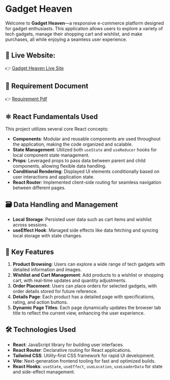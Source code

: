 # Gadget Heaven

Welcome to **Gadget Heaven**—a responsive e-commerce platform designed for gadget enthusiasts. This application allows users to explore a variety of tech gadgets, manage their shopping cart and wishlist, and make purchases, all while enjoying a seamless user experience.


## 🔗 Live Website: 
👉 [Gadget Heaven Live Site](https://delicate-figolla-b0e042.netlify.app/)


## 📄 Requirement Document
👉 [Requirement Pdf](https://github.com/ayeshamukta/Gadget-heaven/blob/main/public/Batch-10_Assignment-08.pdf)

## ⚛️ React Fundamentals Used

This project utilizes several core React concepts:

- **Components**: Modular and reusable components are used throughout the application, making the code organized and scalable.
- **State Management**: Utilized both `useState` and `useReducer` hooks for local component state management.
- **Props**: Leveraged props to pass data between parent and child components, allowing flexible data handling.
- **Conditional Rendering**: Displayed UI elements conditionally based on user interactions and application state.
- **React Router**: Implemented client-side routing for seamless navigation between different pages.

## 🗃️ Data Handling and Management


- **Local Storage**: Persisted user data such as cart items and wishlist across sessions.
- **useEffect Hook**: Managed side effects like data fetching and syncing local storage with state changes.

## 🌟 Key Features

1. **Product Browsing**: Users can explore a wide range of tech gadgets with detailed information and images.
2. **Wishlist and Cart Management**: Add products to a wishlist or shopping cart, with real-time updates and quantity adjustments.
3. **Order Placement**: Users can place orders for selected gadgets, with order details stored for future reference.
4. **Details Page**: Each product has a detailed page with specifications, rating, and action buttons.
5. **Dynamic Page Titles**: Each page dynamically updates the browser tab title to reflect the current view, enhancing the user experience.

   
## 🛠️ Technologies Used

- **React**: JavaScript library for building user interfaces.
- **React Router**: Declarative routing for React applications.
- **Tailwind CSS**: Utility-first CSS framework for rapid UI development.
- **Vite**: Next-generation frontend tooling for fast and optimized builds.
- **React Hooks**: `useState`, `useEffect`, `useLocation`, `useLoaderData` for state and side-effect management.
